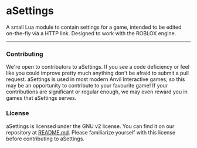# aSettings
A small Lua module to contain settings for a game, intended to be edited on-the-fly via a HTTP link. Designed to work with the ROBLOX engine.

---

### Contributing
We're open to contributors to aSettings. If you see a code deficiency or feel like you could improve pretty much anything don't be afraid to submit a pull request. aSettings is used in most modern Anvil Interactive games, so this may be an opportunity to contribute to your favourite game! If your contributions are significant or regular enough, we may even reward you in games that aSettings serves.

### License
aSettings is licensed under the GNU v2 license. You can find it on our repository at [README.md](README.md). Please familiarize yourself with this license before contributing to aSettings.
